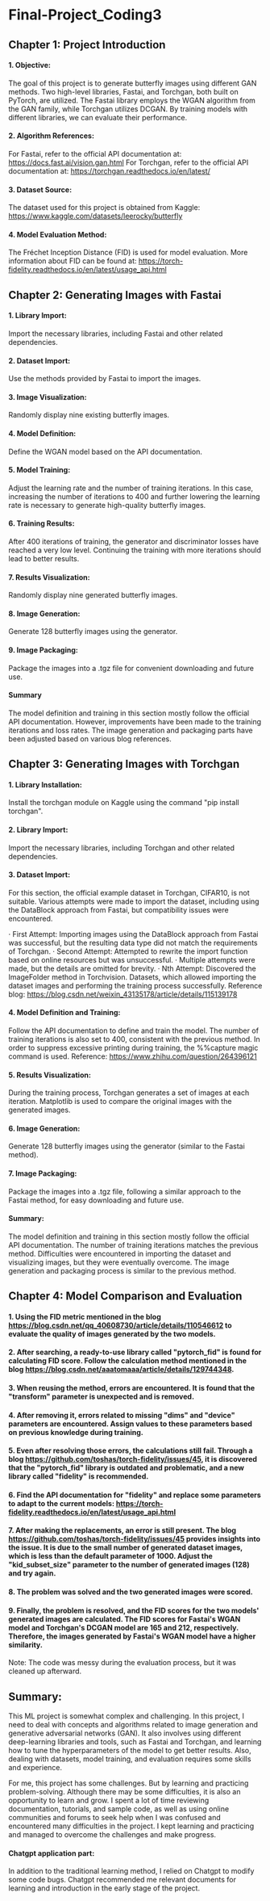 # Final-Project_Coding3

## Chapter 1: Project Introduction

#### 1. Objective:
The goal of this project is to generate butterfly images using different GAN methods. Two high-level libraries, Fastai, and Torchgan, both built on PyTorch, are utilized. The Fastai library employs the WGAN algorithm from the GAN family, while Torchgan utilizes DCGAN. By training models with different libraries, we can evaluate their performance.

#### 2. Algorithm References:

For Fastai, refer to the official API documentation at: https://docs.fast.ai/vision.gan.html
For Torchgan, refer to the official API documentation at: https://torchgan.readthedocs.io/en/latest/

#### 3. Dataset Source:
The dataset used for this project is obtained from Kaggle: https://www.kaggle.com/datasets/leerocky/butterfly

#### 4. Model Evaluation Method:
The Fréchet Inception Distance (FID) is used for model evaluation. More information about FID can be found at: https://torch-fidelity.readthedocs.io/en/latest/usage_api.html

## Chapter 2: Generating Images with Fastai

#### 1. Library Import:
Import the necessary libraries, including Fastai and other related dependencies.

#### 2. Dataset Import:
Use the methods provided by Fastai to import the images.

#### 3. Image Visualization:
Randomly display nine existing butterfly images.

#### 4. Model Definition:
Define the WGAN model based on the API documentation.

#### 5. Model Training:
Adjust the learning rate and the number of training iterations. In this case, increasing the number of iterations to 400 and further lowering the learning rate is necessary to generate high-quality butterfly images.

#### 6. Training Results:
After 400 iterations of training, the generator and discriminator losses have reached a very low level. Continuing the training with more iterations should lead to better results.

#### 7. Results Visualization:
Randomly display nine generated butterfly images.

#### 8. Image Generation:
Generate 128 butterfly images using the generator.

#### 9. Image Packaging:
Package the images into a .tgz file for convenient downloading and future use.

#### Summary
The model definition and training in this section mostly follow the official API documentation. However, improvements have been made to the training iterations and loss rates. The image generation and packaging parts have been adjusted based on various blog references.

## Chapter 3: Generating Images with Torchgan

#### 1. Library Installation:
Install the torchgan module on Kaggle using the command "pip install torchgan".

#### 2. Library Import:
Import the necessary libraries, including Torchgan and other related dependencies.

#### 3. Dataset Import:
For this section, the official example dataset in Torchgan, CIFAR10, is not suitable. Various attempts were made to import the dataset, including using the DataBlock approach from Fastai, but compatibility issues were encountered.

· First Attempt: Importing images using the DataBlock approach from Fastai was successful, but the resulting data type did not match the requirements of Torchgan.
· Second Attempt: Attempted to rewrite the import function based on online resources but was unsuccessful.
· Multiple attempts were made, but the details are omitted for brevity.
· Nth Attempt: Discovered the ImageFolder method in Torchvision. Datasets, which allowed importing the dataset images and performing the training process successfully. Reference blog: https://blog.csdn.net/weixin_43135178/article/details/115139178

#### 4. Model Definition and Training:
Follow the API documentation to define and train the model. The number of training iterations is also set to 400, consistent with the previous method. In order to suppress excessive printing during training, the %%capture magic command is used. Reference: https://www.zhihu.com/question/264396121

#### 5. Results Visualization:
During the training process, Torchgan generates a set of images at each iteration. Matplotlib is used to compare the original images with the generated images.

#### 6. Image Generation:
Generate 128 butterfly images using the generator (similar to the Fastai method).

#### 7. Image Packaging:
Package the images into a .tgz file, following a similar approach to the Fastai method, for easy downloading and future use.

#### Summary:
The model definition and training in this section mostly follow the official API documentation. The number of training iterations matches the previous method. Difficulties were encountered in importing the dataset and visualizing images, but they were eventually overcome. The image generation and packaging process is similar to the previous method.

## Chapter 4: Model Comparison and Evaluation

#### 1. Using the FID metric mentioned in the blog https://blog.csdn.net/qq_40608730/article/details/110546612 to evaluate the quality of images generated by the two models.

#### 2. After searching, a ready-to-use library called "pytorch_fid" is found for calculating FID score. Follow the calculation method mentioned in the blog https://blog.csdn.net/aaatomaaa/article/details/129744348.

#### 3. When reusing the method, errors are encountered. It is found that the "transform" parameter is unexpected and is removed.

#### 4. After removing it, errors related to missing "dims" and "device" parameters are encountered. Assign values to these parameters based on previous knowledge during training.

#### 5. Even after resolving those errors, the calculations still fail. Through a blog https://github.com/toshas/torch-fidelity/issues/45, it is discovered that the "pytorch_fid" library is outdated and problematic, and a new library called "fidelity" is recommended.

#### 6. Find the API documentation for "fidelity" and replace some parameters to adapt to the current models: https://torch-fidelity.readthedocs.io/en/latest/usage_api.html

#### 7. After making the replacements, an error is still present. The blog https://github.com/toshas/torch-fidelity/issues/45 provides insights into the issue. It is due to the small number of generated dataset images, which is less than the default parameter of 1000. Adjust the "kid_subset_size" parameter to the number of generated images (128) and try again.

#### 8. The problem was solved and the two generated images were scored.

#### 9. Finally, the problem is resolved, and the FID scores for the two models' generated images are calculated. The FID scores for Fastai's WGAN model and Torchgan's DCGAN model are 165 and 212, respectively. Therefore, the images generated by Fastai's WGAN model have a higher similarity.

Note: The code was messy during the evaluation process, but it was cleaned up afterward.

## Summary:
This ML project is somewhat complex and challenging. In this project, I need to deal with concepts and algorithms related to image generation and generative adversarial networks (GAN). It also involves using different deep-learning libraries and tools, such as Fastai and Torchgan, and learning how to tune the hyperparameters of the model to get better results. Also, dealing with datasets, model training, and evaluation requires some skills and experience.

For me, this project has some challenges. But by learning and practicing problem-solving. Although there may be some difficulties, it is also an opportunity to learn and grow. I spent a lot of time reviewing documentation, tutorials, and sample code, as well as using online communities and forums to seek help when I was confused and encountered many difficulties in the project. I kept learning and practicing and managed to overcome the challenges and make progress.

#### Chatgpt application part: 
In addition to the traditional learning method, I relied on Chatgpt to modify some code bugs. Chatgpt recommended me relevant documents for learning and introduction in the early stage of the project.
